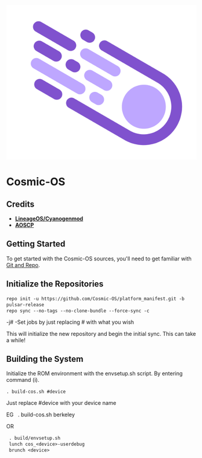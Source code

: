 <img src="https://raw.githubusercontent.com/Cosmic-OS/platform_packages_apps_Settings/pulsar-release/res/drawable/cos_about_logo.png"> 

Cosmic-OS
=========

Credits 
-------
 * [**LineageOS/Cyanogenmod**](https://github.com/LineageOS)
 * [**AOSCP**](https://github.com/cypheros/)

Getting Started 
--------------- 
To get started with the Cosmic-OS sources, you'll need to get 
familiar with [Git and Repo](http://source.android.com/source/version-control.html). 

Initialize the Repositories 
---------------------------

    repo init -u https://github.com/Cosmic-OS/platform_manifest.git -b pulsar-release
    repo sync --no-tags --no-clone-bundle --force-sync -c

 -j# -Set jobs by just replacing # with what you wish

This will initialize the new repository and begin the initial sync. This can take a while!

Building the System 
-------------------
 Initialize the ROM environment with the envsetup.sh script. By entering command (i).

    . build-cos.sh #device

 Just replace #device with your device name 

 EG 
    . build-cos.sh berkeley

 OR

     . build/envsetup.sh
     lunch cos_<device>-userdebug
     brunch <device>
